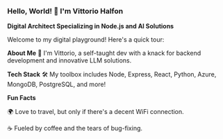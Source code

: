 ### Hello, World! 👋 I'm Vittorio Halfon

**Digital Architect Specializing in Node.js and AI Solutions**

Welcome to my digital playground! Here's a quick tour:

**About Me**
🚀 I'm Vittorio, a self-taught dev with a knack for backend development and innovative LLM solutions. 

**Tech Stack**
🛠️ My toolbox includes Node, Express, React, Python, Azure, MongoDB, PostgreSQL, and more!


**Fun Facts**

🌍 Love to travel, but only if there's a decent WiFi connection.

☕ Fueled by coffee and the tears of bug-fixing.
